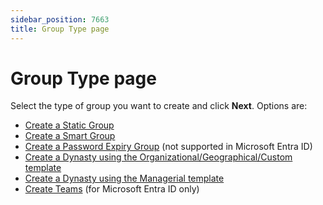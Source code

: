 ```yaml
---
sidebar_position: 7663
title: Group Type page
---
```


# Group Type page

Select the type of group you want to create and click **Next**. Options are:

* [Create a Static Group](ActiveDirectory/Group#Static "Create a Static Group")
* [Create a Smart Group](ActiveDirectory/Group#Smart "Create a Smart Group")
* [Create a Password Expiry Group](ActiveDirectory/Group#PasswordExpiry "Create a Password Expiry Group") (not supported in Microsoft Entra ID)
* [Create a Dynasty using the Organizational/Geographical/Custom template](../Dynasty/ActiveDirectory/CreateDynasty#OrgGeoCus "Create a Dynasty using the Organizational/Geographical/Custom template")
* [Create a Dynasty using the Managerial template](../Dynasty/ActiveDirectory/CreateDynasty#Managerial "Create a Dynasty using the Managerial template")
* [Create Teams](../Teams/Create "Create Teams") (for Microsoft Entra ID only)